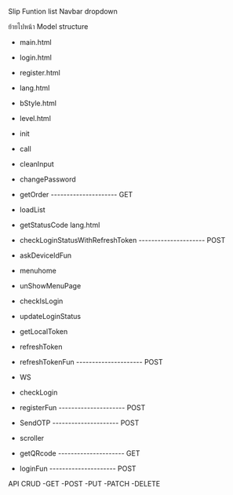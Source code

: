 <!-- @format -->

Slip Funtion
list Navbar dropdown

ย้ายไปหน้า Model structure
- main.html
- login.html
- register.html
- lang.html
- bStyle.html
- level.html

- init
- call
- cleanInput
- changePassword
- getOrder --------------------- GET
- loadList
- getStatusCode lang.html
- checkLoginStatusWithRefreshToken --------------------- POST
- askDeviceIdFun
- menuhome
- unShowMenuPage
- checkIsLogin
- updateLoginStatus
- getLocalToken
- refreshToken
- refreshTokenFun --------------------- POST
- WS
- checkLogin
- registerFun --------------------- POST
- SendOTP --------------------- POST
- scroller
- getQRcode --------------------- GET
- loginFun --------------------- POST



API CRUD
-GET
-POST
-PUT
-PATCH
-DELETE